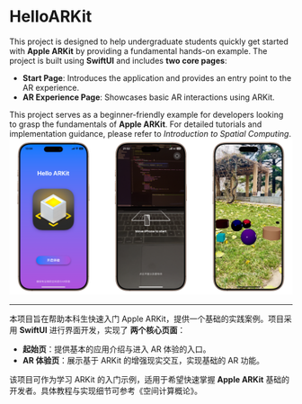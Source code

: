 # HelloARKit

This project is designed to help undergraduate students quickly get started with **Apple ARKit** by providing a fundamental hands-on example. The project is built using **SwiftUI** and includes **two core pages**:  
- **Start Page**: Introduces the application and provides an entry point to the AR experience.  
- **AR Experience Page**: Showcases basic AR interactions using ARKit.  

This project serves as a beginner-friendly example for developers looking to grasp the fundamentals of **Apple ARKit**. For detailed tutorials and implementation guidance, please refer to *Introduction to Spatial Computing*.
![Image text](https://github.com/xiangri678/HelloARKit/blob/cfb33ada0f8cdf65746ebc72ffedb3b3d91184f8/img/HelloARKit.png)

---

本项目旨在帮助本科生快速入门 Apple ARKit，提供一个基础的实践案例。项目采用 **SwiftUI** 进行界面开发，实现了 **两个核心页面**：  
- **起始页**：提供基本的应用介绍与进入 AR 体验的入口。  
- **AR 体验页**：展示基于 ARKit 的增强现实交互，实现基础的 AR 功能。  

该项目可作为学习 ARKit 的入门示例，适用于希望快速掌握 **Apple ARKit** 基础的开发者。具体教程与实现细节可参考《空间计算概论》。

